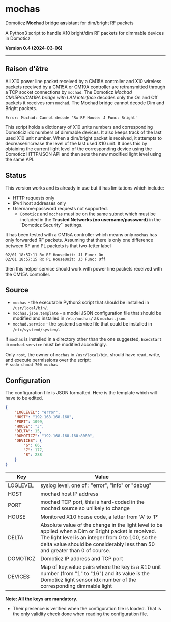 # mochas

Domoticz **Moch**ad bridge **as**sistant for dim/bright RF packets

 A Python3 script to handle X10 bright/dim RF packets for dimmable devices in Domoticz

**Version 0.4 (2024-03-06)**

---

## Raison d'être

All X10 power line packet received by a CM15A controller and X10 wireless packets received by a CM15A or CM19A controller are retransmitted through a TCP socket connections by `mochad`. The Domoticz *Mochad CM15Pro/CM19A bridge with LAN interface* decodes only the On and Off packets it receives rom `mochad`. The Mochad bridge cannot decode Dim and Bright packets.

    Error: Mochad: Cannot decode 'Rx RF House: J Func: Bright' 

This script holds a dictionary of X10 units numbers and corresponding Domoticiz idx numbers of dimmable devices. It also keeps track of the last used X10 unit number. When a dim/bright packet is received, it attempts to decrease/increase the level of the last used X10 unit. It does this by obtaining the current light level of the corresponding device using the Domoticz HTTP/JSON API and then sets the new modified light level using the same API.

## Status

This version works and is already in use but it has limitations which include:

  - HTTP requests only 
  - IPv4 host addresses only
  - Username:password requests not supported. 
      - `Domoticz` and `mochas` must be on the same subnet which must be included in the **Trusted Networks (no username/password)** in the `Domoticz Security`` settings.

It has been tested with a CM15A controller which means only `mochas` has only forwarded RF packets. Assuming that there is only one difference between RF and PL packets is that two-letter label     

    02/01 18:57:11 Rx RF HouseUnit: J1 Func: On
    02/01 18:57:15 Rx PL HouseUnit: J3 Func: Off

then this helper service should work with power line packets received with the CM15A controller.

## Source

- `mochas` - the executable Python3 script that should be installed in `/usr/local/bin/`.
- `mochas.json.template` - a model JSON configuration file that should be modified and installed in `/etc/mochas/` as `mochas.json`.
- `mochad.service` - the systemd service file that could be installed in `/etc/systemd/system/`.

If `mochas` is installed in a directory other than the one suggested, `ExecStart` in `mochad.service` must be modified accordingly.

Only `root`, the owner of `mochas` in `/usr/local/bin`, should have read, write, and execute permissions over the script:   
`# sudo chmod 700 mochas`

## Configuration

The configuration file is JSON formatted. Here is the template which will have to be edited.

```json
{
    "LOGLEVEL": "error",
    "HOST": "192.168.168.168",
    "PORT": 1099,
    "HOUSE": "J",
    "DELTA": 15,
    "DOMOTICZ": "192.168.168.168:8080",
    "DEVICES": {
        "6": 66,
        "7": 177,
        "8": 288
    }
}
```

| Key | Value |
| --- | ---   |
| LOGLEVEL  | syslog level, one of : "error", "info" or "debug" |
| HOST      | mochad host IP address |
| PORT      | mochad TCP port, this is hard-coded in the mochad source so unlikely to change |
| HOUSE     | Monitored X10 house code, a letter from 'A' to 'P' |
| DELTA     | Absolute value of the change in the light level to be applied when a Dim or Bright packet is received. The light level is an integer from 0 to 100, so the delta value should be considerably less than 50 and greater than 0 of course. |
| DOMOTICZ  | Domoticz IP address and TCP port |
| DEVICES   | Map of key:value pairs where the key is a X10 unit number (from "1" to "16") and its value is the Domoticz light sensor idx number of the corresponding dimmable light |

**Note: All the keys are mandatory.** 
  - Their presence is verified when the configuration file is loaded. That is the only validity check done when reading the configuration file. 
